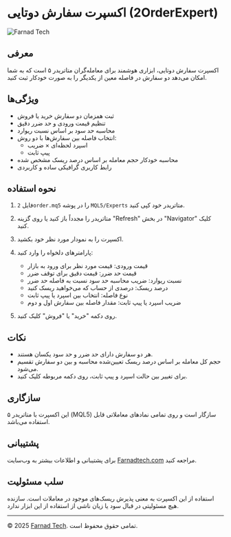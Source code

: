 # اکسپرت سفارش دوتایی (2OrderExpert)

![Farnad Tech](https://farnadtech.com/wp-content/uploads/2025/04/farnad-tech-150-x-150-px-e1744261331307.png)

## معرفی
اکسپرت سفارش دوتایی، ابزاری هوشمند برای معامله‌گران متاتریدر ۵ است که به شما امکان می‌دهد دو سفارش در فاصله معین از یکدیگر را به صورت خودکار ثبت کنید.

## ویژگی‌ها
- ثبت همزمان دو سفارش خرید یا فروش
- تنظیم قیمت ورودی و حد ضرر دقیق
- محاسبه حد سود بر اساس نسبت ریوارد
- انتخاب فاصله بین سفارش‌ها با دو روش:
  - اسپرد لحظه‌ای × ضریب
  - پیپ ثابت
- محاسبه خودکار حجم معامله بر اساس درصد ریسک مشخص شده
- رابط کاربری گرافیکی ساده و کاربردی

## نحوه استفاده
1. فایل `2order.mq5` را در پوشه `MQL5/Experts` متاتریدر خود کپی کنید.
2. متاتریدر را مجدداً باز کنید یا روی گزینه "Refresh" در بخش "Navigator" کلیک کنید.
3. اکسپرت را به نمودار مورد نظر خود بکشید.
4. پارامترهای دلخواه را وارد کنید:
   - قیمت ورودی: قیمت مورد نظر برای ورود به بازار
   - قیمت حد ضرر: قیمت دقیق برای توقف ضرر
   - نسبت ریوارد: ضریب محاسبه حد سود نسبت به فاصله حد ضرر
   - درصد ریسک: درصدی از حساب که می‌خواهید ریسک کنید
   - نوع فاصله: انتخاب بین اسپرد یا پیپ ثابت
   - ضریب اسپرد یا پیپ ثابت: مقدار فاصله بین سفارش اول و دوم

5. روی دکمه "خرید" یا "فروش" کلیک کنید.

## نکات
- هر دو سفارش دارای حد ضرر و حد سود یکسان هستند.
- حجم کل معامله بر اساس درصد ریسک تعیین‌شده محاسبه و بین دو سفارش تقسیم می‌شود.
- برای تغییر بین حالت اسپرد و پیپ ثابت، روی دکمه مربوطه کلیک کنید.

## سازگاری
این اکسپرت با متاتریدر ۵ (MQL5) سازگار است و روی تمامی نمادهای معاملاتی قابل استفاده می‌باشد.

## پشتیبانی
برای پشتیبانی و اطلاعات بیشتر به وب‌سایت [Farnadtech.com](https://www.farnadtech.com) مراجعه کنید.

## سلب مسئولیت
استفاده از این اکسپرت به معنی پذیرش ریسک‌های موجود در معاملات است. سازنده هیچ مسئولیتی در قبال سود یا زیان ناشی از استفاده از این ابزار ندارد.

---
© 2025 [Farnad Tech](https://www.farnadtech.com). تمامی حقوق محفوظ است. 
